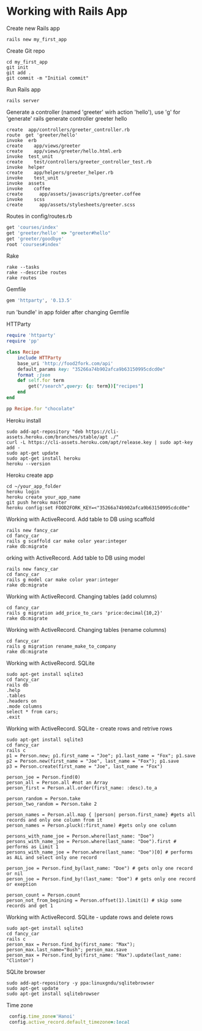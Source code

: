 # Working with Rails App

Create new Rails app
```
rails new my_first_app
```

Create Git repo
```
cd my_first_app
git init
git add .
git commit -m "Initial commit"
```

Run Rails app
```
rails server
```


Generate a controller (named 'greeter' wirh action 'hello'), use 'g' for 'generate'
rails generate controller greeter hello  

```
create  app/controllers/greeter_controller.rb
route  get 'greeter/hello'
invoke  erb
create    app/views/greeter
create    app/views/greeter/hello.html.erb
invoke  test_unit
create    test/controllers/greeter_controller_test.rb
invoke  helper
create    app/helpers/greeter_helper.rb
invoke    test_unit
invoke  assets
invoke    coffee
create      app/assets/javascripts/greeter.coffee
invoke    scss
create      app/assets/stylesheets/greeter.scss
```

Routes in config/routes.rb
```ruby
get 'courses/index'
get 'greeter/hello' => "greeter#hello"
get 'greeter/goodbye'
root 'courses#index'
```

Rake
```
rake --tasks
rake --describe routes
rake routes
```

Gemfile
```ruby
gem 'httparty', '0.13.5'
```
run 'bundle' in app folder after changing Gemfile

HTTParty 
```ruby
require 'httparty'
require 'pp'

class Recipe
	include HTTParty
	base_uri 'http://food2fork.com/api'
	default_params key: "35266a74b902afca9b63150995cdcd0e"
	format :json
	def self.for term
		get("/search",query: {q: term})["recipes"]
	end
end

pp Recipe.for "chocolate"
```

Heroku install
```
sudo add-apt-repository "deb https://cli-assets.heroku.com/branches/stable/apt ./"
curl -L https://cli-assets.heroku.com/apt/release.key | sudo apt-key add -
sudo apt-get update
sudo apt-get install heroku
heroku --version
```

Heroku create app
```
cd ~/your_app_folder
heroku login
heroku create your_app_name
git push heroku master
heroku config:set FOOD2FORK_KEY=<"35266a74b902afca9b63150995cdcd0e"
```

Working with ActiveRecord. Add table to DB using scaffold
```
rails new fancy_car
cd fancy_car
rails g scaffold car make color year:integer
rake db:migrate
```

orking with ActiveRecord. Add table to DB using model
```
rails new fancy_car
cd fancy_car
rails g model car make color year:integer
rake db:migrate
```

Working with ActiveRecord. Changing tables (add columns)
```
cd fancy_car
rails g migration add_price_to_cars 'price:decimal{10,2}'
rake db:migrate
```

Working with ActiveRecord. Changing tables (rename columns)
```
cd fancy_car
rails g migration rename_make_to_company
rake db:migrate
```

Working with ActiveRecord. SQLite
```
sudo apt-get install sqlite3
cd fancy_car
rails db
.help
.tables
.headers on
.mode columns
select * from cars;
.exit
```

Working with ActiveRecord. SQLite - create rows and retrive rows
```
sudo apt-get install sqlite3
cd fancy_car
rails c
p1 = Person.new; p1.first_name = "Joe"; p1.last_name = "Fox"; p1.save
p2 = Person.new(first_name = "Joe", last_name = "Fox"); p1.save
p3 = Person.create(first_name = "Joe", last_name = "Fox")

person_joe = Person.find(0)
person_all = Person.all #not an Array
person_first = Person.all.order(first_name: :desc).to_a

person_random = Person.take
person_two_random = Person.take 2

person_names = Person.all.map { |person| person.first_name} #gets all records and only one column from it
person_names = Person.pluck(:first_name) #gets only one column

persons_with_name_joe = Person.where(last_name: "Doe")
persons_with_name_joe = Person.where(last_name: "Doe").first # performs as Limit 1
persons_with_name_joe = Person.where(last_name: "Doe")[0] # performs as ALL and select only one record

person_joe = Person.find_by(last_name: "Doe") # gets only one record or nil
person_joe = Person.find_by!(last_name: "Doe") # gets only one record or exeption

person_count = Person.count
person_not_from_begining = Person.offset(1).limit(1) # skip some records and get 1
```

Working with ActiveRecord. SQLite - update rows and delete rows
```
sudo apt-get install sqlite3
cd fancy_car
rails c
person_max = Person.find_by(first_name: "Max"); person_max.last_name="Bush"; person_max.save
person_max = Person.find_by(first_name: "Max").update(last_name: "Clinton")
```

SQLite browser
```
sudo add-apt-repository -y ppa:linuxgndu/sqlitebrowser
sudo apt-get update
sudo apt-get install sqlitebrowser
```

Time zone
```ruby
 config.time_zone='Hanoi'
 config.active_record.default_timezone=:local
```
